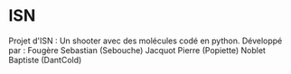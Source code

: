 # ISN
Projet d'ISN : Un shooter avec des molécules codé en python.
Développé par :
	Fougère Sebastian (Sebouche)
	Jacquot Pierre	(Popiette)
	Noblet Baptiste	(DantCold)

